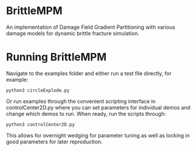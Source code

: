 # BrittleMPM
An implementation of Damage Field Gradient Partitioning with various damage models for dynamic brittle fracture simulation.

# Running BrittleMPM
Navigate to the examples folder and either run a test file directly, for example:
```
python3 circleExplode.py
```
Or run examples through the convenient scripting interface in controlCenter2D.py where you can set parameters for individual demos and change which demos to run. When ready, run the scripts through:
```
python3 controlCenter2D.py
```
This allows for overnight wedging for parameter tuning as well as locking in good parameters for later reproduction.
